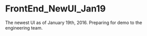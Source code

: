# FrontEnd_NewUI_Jan19
The newest UI as of January 19th, 2016. Preparing for demo to the engineering team.
